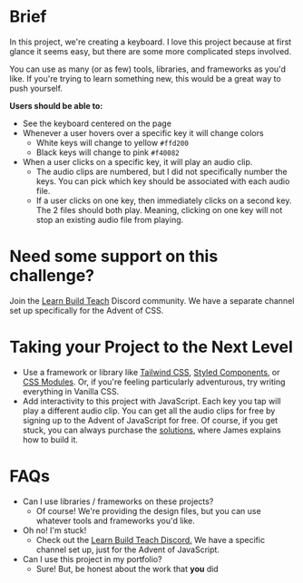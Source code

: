 # Brief

In this project, we're creating a keyboard. I love this project because at first glance it seems easy, but there are some more complicated steps involved.

You can use as many (or as few) tools, libraries, and frameworks as you'd like. If you're trying to learn something new, this would be a great way to push yourself.

**Users should be able to:**

- See the keyboard centered on the page
- Whenever a user hovers over a specific key it will change colors
  - White keys will change to yellow `#ffd200`
  - Black keys will change to pink `#f40082`
- When a user clicks on a specific key, it will play an audio clip.
  - The audio clips are numbered, but I did not specifically number the keys. You can pick which key should be associated with each audio file.
  - If a user clicks on one key, then immediately clicks on a second key. The 2 files should both play. Meaning, clicking on one key will not stop an existing audio file from playing.

# Need some support on this challenge?

Join the [Learn Build Teach](http://learnbuildteach.com) Discord community. We have a separate channel set up specifically for the Advent of CSS.

# Taking your Project to the Next Level

- Use a framework or library like [Tailwind CSS](https://tailwindcss.com/), [Styled Components](https://styled-components.com/), or [CSS Modules](https://github.com/css-modules/css-modules). Or, if you're feeling particularly adventurous, try writing everything in Vanilla CSS.
- Add interactivity to this project with JavaScript. Each key you tap will play a different audio clip. You can get all the audio clips for free by signing up to the Advent of JavaScript for free. Of course, if you get stuck, you can always purchase the [solutions](http://adventofjs.com), where James explains how to build it.

# FAQs

- Can I use libraries / frameworks on these projects?
  - Of course! We're providing the design files, but you can use whatever tools and frameworks you'd like.
- Oh no! I'm stuck!
  - Check out the [Learn Build Teach Discord.](http://learnbuildteach.com) We have a specific channel set up, just for the Advent of JavaScript.
- Can I use this project in my portfolio?
  - Sure! But, be honest about the work that **you** did
